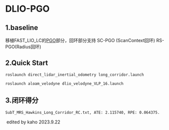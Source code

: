 # DLIO-PGO 

## 1.baseline 

移植FAST_LIO_LC的[PGO](https://github.com/yanliang-wang/FAST_LIO_LC/tree/master/PGO)部分，回环部分支持 SC-PGO (ScanContext回环)  RS-PGO(Radius回环)

## 2.Quick Start

```shell
roslaunch direct_lidar_inertial_odometry long_corridor.launch

roslaunch aloam_velodyne dlio_velodyne_VLP_16.launch
```

## 3.闭环得分

```shell
SubT_MRS_Hawkins_Long_Corridor_RC.txt, ATE: 2.115740, RPE: 0.064375.
```

​																																													edited by kaho 2023.9.22